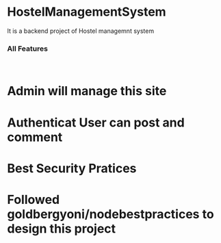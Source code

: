 # HostelManagementSystem

It is a backend project of Hostel managemnt system
<br/>
### All Features

<br />

# Admin will manage this site
# Authenticat User can post and comment
# Best Security Pratices
# Followed goldbergyoni/nodebestpractices to design this project
